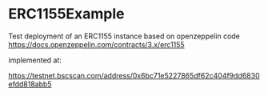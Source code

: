 # ERC1155Example
Test deployment of an ERC1155 instance based on openzeppelin code  https://docs.openzeppelin.com/contracts/3.x/erc1155


implemented at:

https://testnet.bscscan.com/address/0x6bc71e5227865df62c404f9dd6830efdd818abb5

